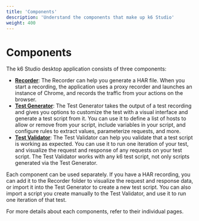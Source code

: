 ```yaml
---
title: 'Components'
description: 'Understand the components that make up k6 Studio'
weight: 400
---
```


# Components

The k6 Studio desktop application consists of three components:

- [**Recorder**](https://grafana.com/docs/k6-studio/components/test-recorder/): The Recorder can help you generate a HAR file. When you start a recording, the application uses a proxy recorder and launches an instance of Chrome, and records the traffic from your actions on the browser.
- [**Test Generator**](https://grafana.com/docs/k6-studio/components/test-generator/): The Test Generator takes the output of a test recording and gives you options to customize the test with a visual interface and generate a test script from it. You can use it to define a list of hosts to allow or remove from your script, include variables in your script, and configure rules to extract values, parameterize requests, and more.
- [**Test Validator**](https://grafana.com/docs/k6-studio/components/test-validator/): The Test Validator can help you validate that a test script is working as expected. You can use it to run one iteration of your test, and visualize the request and response of any requests on your test script. The Test Validator works with any k6 test script, not only scripts generated via the Test Generator.

Each component can be used separately. If you have a HAR recording, you can add it to the Recorder folder to visualize the request and response data, or import it into the Test Generator to create a new test script. You can also import a script you create manually to the Test Validator, and use it to run one iteration of that test.

For more details about each components, refer to their individual pages.

